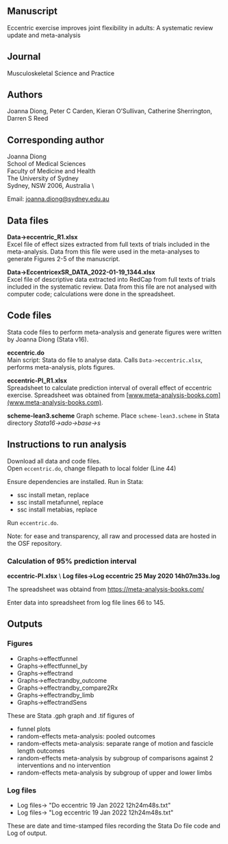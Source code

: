 ## Manuscript

Eccentric exercise improves joint flexibility in adults: A systematic review update and meta-analysis


## Journal

Musculoskeletal Science and Practice


## Authors

Joanna Diong, Peter C Carden, Kieran O’Sullivan, Catherine Sherrington, Darren S Reed


## Corresponding author 

Joanna Diong \
School of Medical Sciences \
Faculty of Medicine and Health \
The University of Sydney \
Sydney, NSW 2006, Australia \

Email: joanna.diong@sydney.edu.au


## Data files 

__Data->eccentric_R1.xlsx__ \
Excel file of effect sizes extracted from full texts of trials included in the meta-analysis. Data from this file were used in the meta-analyses to generate Figures 2-5 of the manuscript.

__Data->EccentricexSR_DATA_2022-01-19_1344.xlsx__ \
Excel file of descriptive data extracted into RedCap from full texts of trials included in the systematic review. 
Data from this file are not analysed with computer code; calculations were done in the spreadsheet. 


## Code files 

Stata code files to perform meta-analysis and generate figures were written by Joanna Diong (Stata v16). 

__eccentric.do__ \
Main script: Stata do file to analyse data. Calls `Data->eccentric.xlsx`, performs meta-analysis, plots figures. 

__eccentric-PI_R1.xlsx__ \
Spreadsheet to calculate prediction interval of overall effect of eccentric exercise. Spreadsheet was obtained from [www.meta-analysis-books.com](www.meta-analysis-books.com).

__scheme-lean3.scheme__
Graph scheme. Place `scheme-lean3.scheme` in Stata directory _Stata16->ado->base->s_


## Instructions to run analysis

Download all data and code files. \
Open `eccentric.do`, change filepath to local folder (Line 44)

Ensure dependencies are installed. Run in Stata: 
  
  * ssc install metan, replace
  * ssc install metafunnel, replace
  * ssc install metabias, replace

Run `eccentric.do`.

Note: for ease and transparency, all raw and processed data are hosted in the OSF repository. 


### Calculation of 95% prediction interval 

__eccentric-PI.xlsx__ \ 
__Log files->Log eccentric 25 May 2020 14h07m33s.log__

The spreadsheet was obtaind from https://meta-analysis-books.com/

Enter data into spreadsheet from log file lines 66 to 145.


## Outputs


### Figures 

* Graphs->effectfunnel
* Graphs->effectfunnel_by
* Graphs->effectrand
* Graphs->effectrandby_outcome
* Graphs->effectrandby_compare2Rx
* Graphs->effectrandby_limb
* Graphs->effectrandSens

These are Stata .gph graph and .tif figures of 
- funnel plots
- random-effects meta-analysis: pooled outcomes
- random-effects meta-analysis: separate range of motion and fascicle length outcomes
- random-effects meta-analysis by subgroup of comparisons against 2 interventions and no intervention
- random-effects meta-analysis by subgroup of upper and lower limbs

### Log files

* Log files-> "Do eccentric 19 Jan 2022 12h24m48s.txt"
* Log files-> "Log eccentric 19 Jan 2022 12h24m48s.txt"

These are date and time-stamped files recording the Stata Do file code and Log of output.

